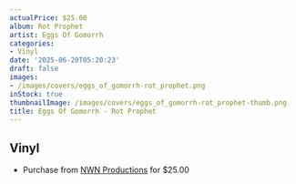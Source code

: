 ```yaml
---
actualPrice: $25.00
album: Rot Prophet
artist: Eggs Of Gomorrh
categories:
- Vinyl
date: '2025-06-20T05:20:23'
draft: false
images:
- /images/covers/eggs_of_gomorrh-rot_prophet.png
inStock: true
thumbnailImage: /images/covers/eggs_of_gomorrh-rot_prophet-thumb.png
title: Eggs Of Gomorrh - Rot Prophet
---
```


## Vinyl
* Purchase from [NWN Productions](http://shop.nwnprod.com/index.php?route=product/product&path=75&product_id=62073&sort=pd.name&order=ASC) for $25.00
